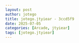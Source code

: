 ```yaml
---
layout: post
author: jotego
title: jotego.jtyiear - 3ccd5f9
date: 2025-07-05
categories: [Arcade, jtyiear]
tags: [jotego.jtyiear]
---
```


